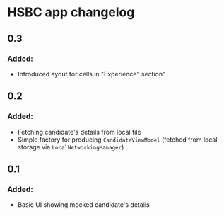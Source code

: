 # HSBC app changelog

## 0.3
### Added:
- Introduced ayout for cells in "Experience" section"

## 0.2
### Added:
- Fetching candidate's details from local file
- Simple factory for producing `CandidateViewModel` (fetched from local storage via `LocalNetworkingManager`)

## 0.1
### Added:
- Basic UI showing mocked candidate's details

